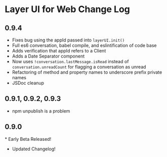 # Layer UI for Web Change Log

## 0.9.4

* Fixes bug using the appId passed into `layerUI.init()`
* Full es6 conversation, babel compile, and eslintification of code base
* Adds verification that appId refers to a Client
* Adds a Date Separator component
* Now uses `!conversation.lastMessage.isRead` instead of `conversation.unreadCount` for flagging a conversation as unread
* Refactoring of method and property names to underscore prefix private names
* JSDoc cleanup

## 0.9.1, 0.9.2, 0.9.3

* npm unpublish is a problem

## 0.9.0

* Early Beta Released!
* Updated Changelog!
